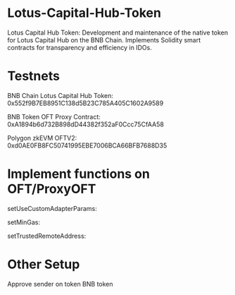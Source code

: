 # Lotus-Capital-Hub-Token
Lotus Capital Hub Token: Development and maintenance of the native token for Lotus Capital Hub on the BNB Chain. Implements Solidity smart contracts for transparency and efficiency in IDOs.

# Testnets
BNB Chain
Lotus Capital Hub Token: 0x552f9B7EB8951C138d5B23C785A405C1602A9589

BNB Token OFT Proxy Contract: 0xA1894b6d732B898dD44382f352aF0Ccc75CfAA58

Polygon zkEVM
OFTV2: 0xd0AE0FB8FC50741995EBE7006BCA66BFB7688D35

# Implement functions on OFT/ProxyOFT
setUseCustomAdapterParams: 

setMinGas:

setTrustedRemoteAddress:


# Other Setup
Approve sender on token BNB token
